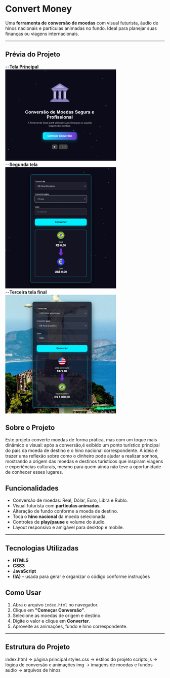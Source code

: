 # Convert Money 

Uma **ferramenta de conversão de moedas** com visual futurista, áudio de hinos nacionais e partículas animadas no fundo.
Ideal para planejar suas finanças ou viagens internacionais.

---
## Prévia do Projeto

--**Tela Principal**
<br>
<img src="https://github.com/Carloscs10/projeto-currency-converter/blob/main/Capturarw.PNG?raw=true" width="350px"  />
<br>
--**Segunda tela**
<br>
<img src="https://github.com/Carloscs10/projeto-currency-converter/blob/main/Capturar2.PNG?raw=true" width="350px" />
<br>
--**Terceira tela final**
<br>
<img src="https://github.com/Carloscs10/projeto-currency-converter/blob/main/Capturar3.PNG?raw=true" width="350px"/>
<br>

## Sobre o Projeto
Este projeto converte moedas de forma prática, mas com um toque mais dinâmico e visual: 
após a conversão,é exibido um ponto turístico principal do país da moeda de destino e o hino nacional correspondente. 
A ideia é trazer uma reflexão sobre como o dinheiro pode ajudar a realizar sonhos,
mostrando a origem das moedas e destinos turísticos que inspiram viagens e experiências culturais, 
mesmo para quem ainda não teve a oportunidade de conhecer esses lugares.

## Funcionalidades

- Conversão de moedas: Real, Dólar, Euro, Libra e Rublo.
- Visual futurista com **partículas animadas**.
- Alteração de fundo conforme a moeda de destino.
- Toca o **hino nacional** da moeda selecionada.
- Controles de **play/pause** e volume do áudio.
- Layout responsivo e amigável para desktop e mobile.

---

## Tecnologias Utilizadas

- **HTML5**
- **CSS3**
- **JavaScript**
- **(IA)** – usada para gerar e organizar o código conforme instruções

## Como Usar

1. Abra o arquivo `index.html` no navegador.
2. Clique em **"Começar Conversão"**.
3. Selecione as moedas de origem e destino.
4. Digite o valor e clique em **Converter**.
5. Aproveite as animações, fundo e hino correspondente.

---

## Estrutura do Projeto
index.html -> página principal
styles.css -> estilos do projeto
scripts.js -> lógica de conversão e animações
img -> imagens de moedas e fundos
audio -> arquivos de hinos
 
 
 
